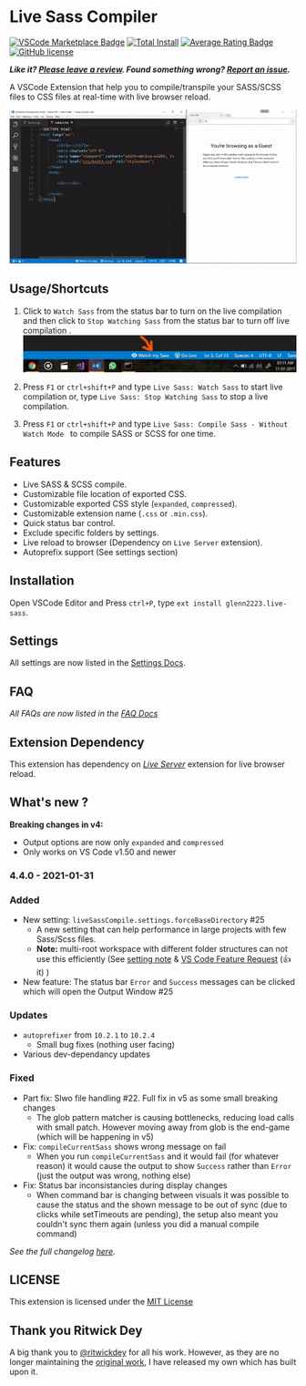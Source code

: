 # Live Sass Compiler
[![VSCode Marketplace Badge](https://img.shields.io/vscode-marketplace/v/glenn2223.live-sass.svg?label=VSCode%20Marketplace&style=flat-square)](https://marketplace.visualstudio.com/items?itemName=glenn2223.live-sass) [![Total Install](https://img.shields.io/vscode-marketplace/d/glenn2223.live-sass.svg?style=flat-square)](https://marketplace.visualstudio.com/items?itemName=glenn2223.live-sass) [![Average Rating Badge](https://img.shields.io/vscode-marketplace/r/glenn2223.live-sass.svg?style=flat-square)](https://marketplace.visualstudio.com/items?itemName=glenn2223.live-sass) [![GitHub license](https://img.shields.io/badge/license-MIT-blue.svg?style=flat-square)](https://github.com/glenn2223/vscode-live-sass-compiler/)

**_Like it? [Please leave a review](https://marketplace.visualstudio.com/items?itemName=glenn2223.live-sass#review-details). Found something wrong? [Report an issue](https://github.com/glenn2223/vscode-live-sass-compiler/issues/new)._**

A VSCode Extension that help you to compile/transpile your SASS/SCSS files to CSS files at real-time with live browser reload.

![App Preview](./images/Screenshot/AnimatedPreview.gif)

## Usage/Shortcuts
1. Click to `Watch Sass` from the status bar to turn on the live compilation and then click to `Stop Watching Sass` from the status bar to turn off live compilation . 
![Status bar control](./images/Screenshot/statusbar.jpg)

2. Press `F1` or `ctrl+shift+P` and type `Live Sass: Watch Sass` to start live compilation or, type `Live Sass: Stop Watching Sass` to stop a live compilation.
3. Press `F1` or `ctrl+shift+P` and type `Live Sass: Compile Sass - Without Watch Mode ` to compile SASS or SCSS for one time.

## Features
* Live SASS & SCSS compile.
* Customizable file location of exported CSS.
* Customizable exported CSS style (`expanded`, `compressed`).
* Customizable extension name (`.css` or `.min.css`).
* Quick status bar control.
* Exclude specific folders by settings. 
* Live reload to browser (Dependency on `Live Server` extension).
* Autoprefix support (See settings section)

## Installation
Open VSCode Editor and Press `ctrl+P`, type `ext install glenn2223.live-sass`.

## Settings
All settings are now listed in the [Settings Docs](./docs/settings.md).

## FAQ
*All FAQs are now listed in the [FAQ Docs](./docs/faqs.md)*

## Extension Dependency 
This extension has dependency on _[Live Server](https://marketplace.visualstudio.com/items?itemName=ritwickdey.LiveServer)_ extension for live browser reload.

## What's new ?

**Breaking changes in v4:**
- Output options are now only `expanded` and `compressed`
- Only works on VS Code v1.50 and newer

### 4.4.0 - 2021-01-31

### Added
- New setting: `liveSassCompile.settings.forceBaseDirectory` #25
  - A new setting that can help performance in large projects with few Sass/Scss files.
  - **Note:** multi-root workspace with different folder structures can not use this efficiently (See [setting note](https://github.com/glenn2223/vscode-live-sass-compiler/blob/1d043a0541008dfa2b53c492f6a76dce4e3d9909/docs/settings.md) & [VS Code Feature Request](https://github.com/microsoft/vscode/issues/115482) (:+1: it) )
- New feature: The status bar `Error` and `Success` messages can be clicked which will open the Output Window #25

### Updates
- `autoprefixer` from `10.2.1` to `10.2.4`
  - Small bug fixes (nothing user facing)
- Various dev-dependancy updates

### Fixed
- Part fix: Slwo file handling #22. Full fix in v5 as some small breaking changes
  - The glob pattern matcher is causing bottlenecks, reducing load calls with small patch. However moving away from glob is the end-game (which will be happening in v5)
- Fix: `compileCurrentSass` shows wrong message on fail
  - When you run `compileCurrentSass` and it would fail (for whatever reason) it would cause the output to show `Success` rather than `Error` (just the output was wrong, nothing else)
- Fix: Status bar inconsistancies during display changes
  - When command bar is changing between visuals it was possible to cause the status and the shown message to be out of sync (due to clicks while setTimeouts are pending), the setup also meant you couldn't sync them again (unless you did a manual compile command)

*See the full changelog [here](CHANGELOG.md).*

## LICENSE
This extension is licensed under the [MIT License](LICENSE)

## Thank you Ritwick Dey
A big thank you to [@ritwickdey](https://github.com/ritwickdey) for all his work. However, as they are no longer maintaining the [original work](https://github.com/ritwickdey/vscode-live-sass-compiler), I have released my own which has built upon it.
